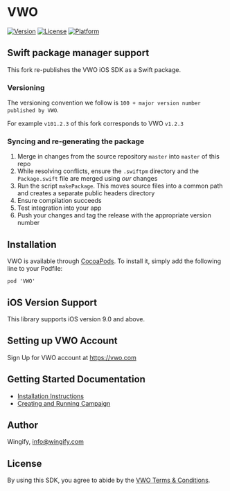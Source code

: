 # VWO
[![Version](https://img.shields.io/cocoapods/v/VWO.svg?style=flat)](http://cocoapods.org/pods/VWO)
[![License](https://img.shields.io/cocoapods/l/VWO.svg?style=flat)](http://cocoapods.org/pods/VWO)
[![Platform](https://img.shields.io/cocoapods/p/VWO.svg?style=flat)](http://cocoapods.org/pods/VWO)

## Swift package manager support
This fork re-publishes the VWO iOS SDK as a Swift package.

### Versioning
The versioning convention we follow is `100 + major version number published by VWO`.


For example `v101.2.3` of this fork corresponds to VWO `v1.2.3`

### Syncing and re-generating the package
1. Merge in changes from the source repository `master` into `master` of this repo
2. While resolving conflicts, ensure the `.swiftpm` directory and the `Package.swift` file are merged using *our* changes
2. Run the script `makePackage`. This moves source files into a common path and creates a separate public headers directory
3. Ensure compilation succeeds
4. Test integration into your app
5. Push your changes and tag the release with the appropriate version number


## Installation
VWO is available through [CocoaPods](http://cocoapods.org). To install
it, simply add the following line to your Podfile:

```
pod 'VWO'
```

## iOS Version Support

This library supports iOS version 9.0 and above.

## Setting up VWO Account

Sign Up for VWO account at https://vwo.com

## Getting Started Documentation
* [Installation Instructions](http://developers.vwo.com/reference#ios-sdk-installation)
* [Creating and Running Campaign](https://vwo.com/knowledge/folder-creating-mobile-app-campaigns/)

## Author

Wingify, info@wingify.com

## License

By using this SDK, you agree to abide by the [VWO Terms & Conditions](https://vwo.com/terms-conditions).

